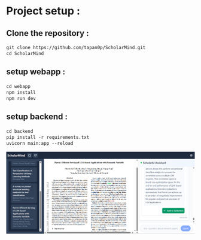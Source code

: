 # Project setup :

## Clone the repository :
```
git clone https://github.com/tapan0p/ScholarMind.git
cd ScholarMind
```

## setup webapp :
```
cd webapp
npm install
npm run dev
```

## setup backend :
```
cd backend
pip install -r requirements.txt
uvicorn main:app --reload
``` 

![Alt text](https://github.com/tapan0p/ScholarMind/blob/main/public/image.png)
